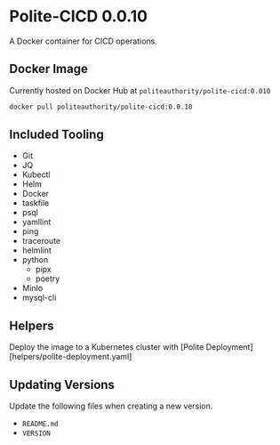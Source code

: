 # Polite-CICD 0.0.10
A Docker container for CICD operations.

## Docker Image
Currently hosted on Docker Hub at `politeauthority/polite-cicd:0.010`
```bash
docker pull politeauthority/polite-cicd:0.0.10
```

## Included Tooling
 - Git
 - JQ
 - Kubectl
 - Helm
 - Docker
 - taskfile
 - psql
 - yamllint
 - ping
 - traceroute
 - helmlint
 - python
   - pipx
   - poetry
 - MinIo
 - mysql-cli

## Helpers
Deploy the image to a Kubernetes cluster with [Polite Deployment][helpers/polite-deployment.yaml]


## Updating Versions
Update the following files when creating a new version.
 - `README.md`
 - `VERSION`
